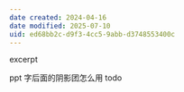 ```yaml
---
date created: 2024-04-16
date modified: 2025-07-10
uid: ed68bb2c-d9f3-4cc5-9abb-d3748553400c
---
```


excerpt

<!-- more -->

ppt 字后面的阴影团怎么用 todo
